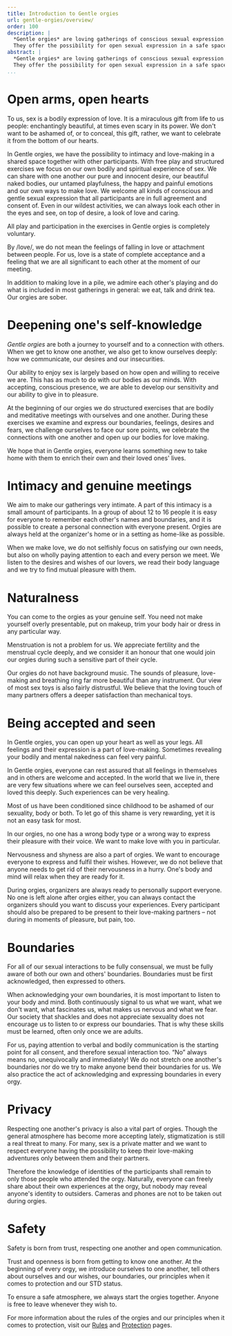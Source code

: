 ```yaml
---
title: Introduction to Gentle orgies
url: gentle-orgies/overview/
order: 100
description: |
  *Gentle orgies* are loving gatherings of conscious sexual expression.
  They offer the possibility for open sexual expression in a safe space with other people.
abstract: |
  *Gentle orgies* are loving gatherings of conscious sexual expression.
  They offer the possibility for open sexual expression in a safe space with other people.
...
```


# Open arms, open hearts

To us, sex is a bodily expression of love.
It is a miraculous gift from life to us people: enchantingly beautiful, at times even scary in its power.
We don't want to be ashamed of, or to conceal, this gift, rather, we want to celebrate it from the bottom of our hearts.

In Gentle orgies, we have the possibility to intimacy and love-making in a shared space together with other participants.
With free play and structured exercises we focus on our own bodily and spiritual experience of sex.
We can share with one another our pure and innocent desire, our beautiful naked bodies, our untamed playfulness, the happy and painful emotions and our own ways to make love.
We welcome all kinds of conscious and gentle sexual expression that all participants are in full agreement and consent of.
Even in our wildest activities, we can always look each other in the eyes and see, on top of desire, a look of love and caring.

All play and participation in the exercises in Gentle orgies is completely voluntary.

By /love/, we do not mean the feelings of falling in love or attachment between people.
For us, love is a state of complete acceptance and a feeling that we are all significant to each other at the moment of our meeting.

In addition to making love in a pile, we admire each other's playing and do what is included in most gatherings in general: we eat, talk and drink tea.
Our orgies are sober.

# Deepening one's self-knowledge

*Gentle orgies* are both a journey to yourself and to a connection with others.
When we get to know one another, we also get to know ourselves deeply: how we communicate, our desires and our insecurities.

Our ability to enjoy sex is largely based on how open and willing to receive we are.
This has as much to do with our bodies as our minds.
With accepting, conscious presence, we are able to develop our sensitivity and our ability to give in to pleasure.

At the beginning of our orgies we do structured exercises that are bodily and meditative meetings with ourselves and one another.
During these exercises we examine and express our boundaries, feelings, desires and fears, we challenge ourselves to face our sore points, we celebrate the connections with one another and open up our bodies for love making.

We hope that in Gentle orgies, everyone learns something new to take home with them to enrich their own and their loved ones' lives. 

# Intimacy and genuine meetings

We aim to make our gatherings very intimate.
A part of this intimacy is a small amount of participants.
In a group of about 12 to 16 people it is easy for everyone to remember each other's names and boundaries, and it is possible to create a personal connection with everyone present.
Orgies are always held at the organizer's home or in a setting as home-like as possible.

When we make love, we do not selfishly focus on satisfying our own needs, but also on wholly paying attention to each and every person we meet.
We listen to the desires and wishes of our lovers, we read their body language and we try to find mutual pleasure with them. 

# Naturalness

You can come to the orgies as your genuine self.
You need not make yourself overly presentable, put on makeup, trim your body hair or dress in any particular way.

Menstruation is not a problem for us.
We appreciate fertility and the menstrual cycle deeply, and we consider it an honour that one would join our orgies during such a sensitive part of their cycle.

Our orgies do not have background music.
The sounds of pleasure, love-making and breathing ring far more beautiful than any instrument. 
Our view of most sex toys is also fairly distrustful.
We believe that the loving touch of many partners offers a deeper satisfaction than mechanical toys. 

# Being accepted and seen

In Gentle orgies, you can open up your heart as well as your legs.
All feelings and their expression is a part of love-making.
Sometimes revealing your bodily and mental nakedness can feel very painful.

In Gentle orgies, everyone can rest assured that all feelings in themselves and in others are welcome and accepted.
In the world that we live in, there are very few situations where we can feel ourselves seen, accepted and loved this deeply.
Such experiences can be very healing.

Most of us have been conditioned since childhood to be ashamed of our sexuality, body or both.
To let go of this shame is very rewarding, yet it is not an easy task for most.

In our orgies, no one has a wrong body type or a wrong way to express their pleasure with their voice.
We want to make love with you in particular.

Nervousness and shyness are also a part of orgies.
We want to encourage everyone to express and fulfil their wishes.
However, we do not believe that anyone needs to get rid of their nervousness in a hurry.
One's body and mind will relax when they are ready for it.

During orgies, organizers are always ready to personally support everyone.
No one is left alone after orgies either, you can always contact the organizers should you want to discuss your experiences.
Every participant should also be prepared to be present to their love-making partners – not during in moments of pleasure, but pain, too.

# Boundaries

For all of our sexual interactions to be fully consensual, we must be fully aware of both our own and others' boundaries.
Boundaries must be first acknowledged, then expressed to others.

When acknowledging your own boundaries, it is most important to listen to your body and mind.
Both continuously signal to us what we want, what we don't want, what fascinates us, what makes us nervous and what we fear.
Our society that shackles and does not appreciate sexuality does not encourage us to listen to or express our boundaries.
That is why these skills must be learned, often only once we are adults. 

For us, paying attention to verbal and bodily communication is the starting point for all consent, and therefore sexual interaction too.
“No” always means no, unequivocally and immediately!
We do not stretch one another's boundaries nor do we try to make anyone bend their boundaries for us.
We also practice the act of acknowledging and expressing boundaries in every orgy. 

# Privacy

Respecting one another's privacy is also a vital part of orgies.
Though the general atmosphere has become more accepting lately, stigmatization is still a real threat to many.
For many, sex is a private matter and we want to respect everyone having the possibility to keep their love-making adventures only between them and their partners.

Therefore the knowledge of identities of the participants shall remain to only those people who attended the orgy.
Naturally, everyone can freely share about their own experiences at the orgy, but nobody may reveal anyone's identity to outsiders.
Cameras and phones are not to be taken out during orgies.

# Safety

Safety is born from trust, respecting one another and open communication.

Trust and openness is born from getting to know one another.
At the beginning of every orgy, we introduce ourselves to one another, tell others about ourselves and our wishes, our boundaries, our principles when it comes to protection and our STD status.

To ensure a safe atmosphere, we always start the orgies together.
Anyone is free to leave whenever they wish to.

For more information about the rules of the orgies and our principles when it comes to protection, visit our [Rules][rules] and [Protection][protection] pages.

[rules]: ../rules/
[protection]: ../protection/
